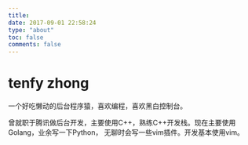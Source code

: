 ```yaml
---
title: 
date: 2017-09-01 22:58:24
type: "about"
toc: false
comments: false
---
```

# tenfy zhong
一个好吃懒动的后台程序猿，喜欢编程，喜欢黑白控制台。

曾就职于腾讯做后台开发，主要使用C++，熟练C++开发栈。现在主要使用Golang，业余写一下Python，
无聊时会写一些vim插件。开发基本使用vim。

